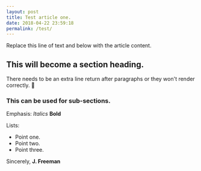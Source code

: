 ```yaml
---
layout: post
title: Test article one.
date: 2018-04-22 23:59:18
permalink: /test/
---
```


Replace this line of text and below with the article content.

## This will become a section heading.
There needs to be an extra line return after paragraphs or they won't render correctly.

### This can be used for sub-sections.

Emphasis: *Italics* **Bold**

Lists:
 - Point one.
 - Point two.
 - Point three.

Sincerely,
**J. Freeman**
